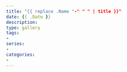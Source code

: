 ```yaml
---
title: "{{ replace .Name "-" " " | title }}"
date: {{ .Date }}
description: 
type: gallery
tags:
-
series:
-
categories:
-
---
```

